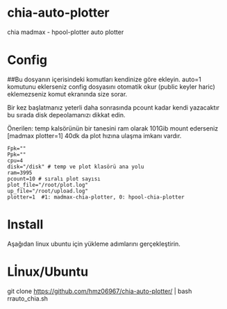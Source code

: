 # chia-auto-plotter
chia madmax - hpool-plotter  auto plotter

# Config

##Bu dosyanın içerisindeki komutları kendinize göre ekleyin. auto=1 komutunu eklerseniz config dosyasını otomatik okur (public keyler haric) eklemezseniz komut ekranında size sorar.

Bir kez başlatmanız yeterli daha sonrasında pcount kadar kendi yazacaktır bu sırada disk depeolamanızı dikkat edin.

Önerilen: temp kalsörünün bir tanesini ram olarak 101Gib mount ederseniz [madmax plotter=1] 40dk da plot hızına ulaşma imkanı vardır.

    Fpk=""  
    Ppk=""
    cpu=4
    disk="/disk" # temp ve plot klasörü ana yolu 
    ram=3995
    pcount=10 # sıralı plot sayısı 
    plot_file="/root/plot.log"
    up_file="/root/upload.log"
    plotter=1  #1: madmax-chia-plotter, 0: hpool-chia-plotter


# Install 

Aşağıdan linux ubuntu için yükleme adımlarını gerçekleştirin.

# Lİnux/Ubuntu

git clone https://github.com/hmz06967/chia-auto-plotter/ | bash rrauto_chia.sh
